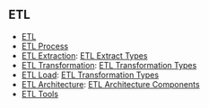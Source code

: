 
## ETL

- [ETL](lessons/etl/readme.md)
- [ETL Process](lessons/etl_process/readme.md)
- [ETL Extraction](lessons/etl_extraction/readme.md): [ETL Extract Types](lessons/etl_extract_types/readme.md)
- [ETL Transformation](lessons/etl_transformation/readme.md): [ETL Transformation Types](lessons/etl_transformation_types/readme.md)
- [ETL Load](lessons/etl_load/readme.md): [ETL Transformation Types](lessons/etl_load_types/readme.md)
- [ETL Architecture](lessons/etl_architecture/readme.md): [ETL Architecture Components](lessons/etl_architecture_component/readme.md)
- [ETL Tools](lessons/etl_tools/readme.md)

